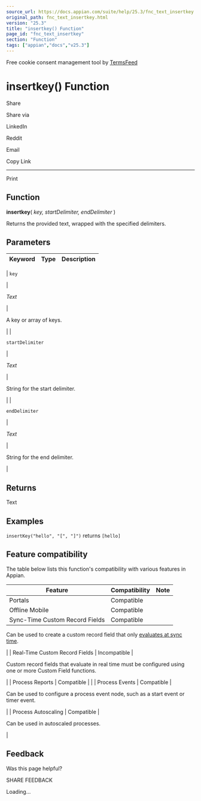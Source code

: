 ```yaml
---
source_url: https://docs.appian.com/suite/help/25.3/fnc_text_insertkey.html
original_path: fnc_text_insertkey.html
version: "25.3"
title: "insertkey() Function"
page_id: "fnc_text_insertkey"
section: "Function"
tags: ["appian","docs","v25.3"]
---
```



Free cookie consent management tool by [TermsFeed](https://www.termsfeed.com/)

# insertkey() Function

Share

Share via

LinkedIn

Reddit

Email

Copy Link

* * *

Print

## Function

**insertkey**( _key, startDelimiter, endDelimiter_ )

Returns the provided text, wrapped with the specified delimiters.

## Parameters

| Keyword | Type | Description |
| --- | --- | --- |
|
`key`

 |

_Text_

 |

A key or array of keys.

 |
|

`startDelimiter`

 |

_Text_

 |

String for the start delimiter.

 |
|

`endDelimiter`

 |

_Text_

 |

String for the end delimiter.

 |

## Returns

Text

## Examples

`insertKey("hello", "[", "]")` returns `[hello]`

## Feature compatibility

The table below lists this function's compatibility with various features in Appian.

| Feature | Compatibility | Note |
| --- | --- | --- |
| Portals | Compatible |  |
| Offline Mobile | Compatible |  |
| Sync-Time Custom Record Fields | Compatible |
Can be used to create a custom record field that only [evaluates at sync time](custom-record-fields.html#prodlink-sync-time-evaluations).

 |
| Real-Time Custom Record Fields | Incompatible |

Custom record fields that evaluate in real time must be configured using one or more Custom Field functions.

 |
| Process Reports | Compatible |  |
| Process Events | Compatible |

Can be used to configure a process event node, such as a start event or timer event.

 |
| Process Autoscaling | Compatible |

Can be used in autoscaled processes.

 |

## Feedback

Was this page helpful?

SHARE FEEDBACK

Loading...